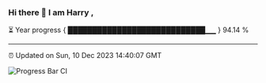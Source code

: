 ### Hi there 👋 I am Harry , 

⏳ Year progress { ████████████████████████████▁▁ } 94.14 %

---

⏰ Updated on Sun, 10 Dec 2023 14:40:07 GMT

![Progress Bar CI](https://github.com/duykhang68/duykhang68/workflows/Progress%20Bar%20CI/badge.svg)
